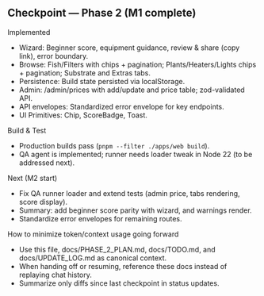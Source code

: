 ## Checkpoint — Phase 2 (M1 complete)

Implemented
- Wizard: Beginner score, equipment guidance, review & share (copy link), error boundary.
- Browse: Fish/Filters with chips + pagination; Plants/Heaters/Lights chips + pagination; Substrate and Extras tabs.
- Persistence: Build state persisted via localStorage.
- Admin: /admin/prices with add/update and price table; zod-validated API.
- API envelopes: Standardized error envelope for key endpoints.
- UI Primitives: Chip, ScoreBadge, Toast.

Build & Test
- Production builds pass (`pnpm --filter ./apps/web build`).
- QA agent is implemented; runner needs loader tweak in Node 22 (to be addressed next).

Next (M2 start)
- Fix QA runner loader and extend tests (admin price, tabs rendering, score display).
- Summary: add beginner score parity with wizard, and warnings render.
- Standardize error envelopes for remaining routes.

How to minimize token/context usage going forward
- Use this file, docs/PHASE_2_PLAN.md, docs/TODO.md, and docs/UPDATE_LOG.md as canonical context.
- When handing off or resuming, reference these docs instead of replaying chat history.
- Summarize only diffs since last checkpoint in status updates.

